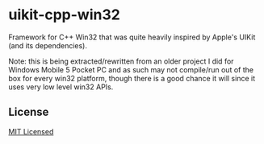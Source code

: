 uikit-cpp-win32
===========

Framework for C++ Win32 that was quite heavily inspired by Apple's UIKit (and its dependencies).

Note: this is being extracted/rewritten from an older project I did for Windows Mobile 5 Pocket PC and as such may not compile/run out of the box for every win32 platform, though there is a good chance it will since it uses very low level win32 APIs.

License
--------
[MIT Licensed](http://www.opensource.org/licenses/mit-license.php)
